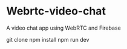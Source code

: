 # Webrtc-video-chat
A video chat app using WebRTC and Firebase



git clone <this-repo>
npm install
npm run dev
